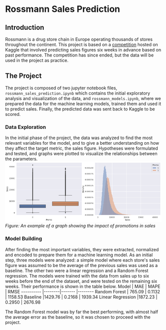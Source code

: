 # Rossmann Sales Prediction
## Introduction
Rossmann is a drug store chain in Europe operating thousands of stores throughout the continent. This project is based on a [competition](https://www.kaggle.com/competitions/rossmann-store-sales/overview) hosted on Kaggle that involved predicting sales figures six weeks in advance based on past performance. The competition has since ended, but the data will be used in the project as practice.
## The Project
The project is composed of two jupyter notebook files, `rossmann_sales_prediction.ipynb` which contains the initial exploratory analysis and visualization of the data, and `rossmann_models.ipynb`, where we prepared the data for the machine learning models, trained them and used it to predict sales. Finally, the predicted data was sent back to Kaggle to be scored.
### Data Exploration
In the initial phase of the project, the data was analyzed to find the most relevant variables for the model, and to give a better understanding on how they affect the target metric, the sales figure. Hypotheses were formulated and tested, and graphs were plotted to visualize the relationships between the parameters.
![Plotting the impact of promotions in sales](images/promo_sales_plot.png)
*Figure: An example of a graph showing the impact of promotions in sales*
### Model Building
After finding the most important variables, they were extracted, normalized and encoded to prepare them for a machine learning model. As an initial step, three models were analyzed: a simple model where each store's sales figure was assumed to be the average of the previous sales was used as a baseline. The other two were a linear regression and a Random Forest regression. The models were trained with the data from sales up to six weeks before the end of the dataset, and were tested on the remaining six weeks. Their performance is shown in the table below.
Model              | MAE    | MAPE   |  RMSE 
----------         |--------|------- |--------
Random Forest      | 765.09 | 0.1132 |  1158.53
Baseline 	         |1429.76 | 0.2168 |	1939.34
Linear Regression  |1872.23 | 0.2950 |  2676.98

The Random Forest model was by far the best performing, with almost half the average error as the baseline, so it was chosen to proceed with the project.
